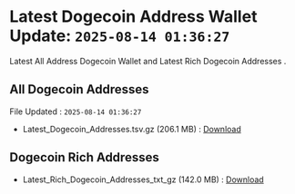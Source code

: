 # Latest Dogecoin Address Wallet Update: `2025-08-14 01:36:27`

Latest All Address Dogecoin Wallet and Latest Rich Dogecoin Addresses .

## All Dogecoin Addresses

File Updated : `2025-08-14 01:36:27`

- Latest_Dogecoin_Addresses.tsv.gz (206.1 MB) : [Download](https://github.com/Pymmdrza/Rich-Address-Wallet/releases/tag/Dogecoin)

## Dogecoin Rich Addresses

- Latest_Rich_Dogecoin_Addresses_txt_gz (142.0 MB) : [Download](https://github.com/Pymmdrza/Rich-Address-Wallet/releases/tag/Dogecoin)
